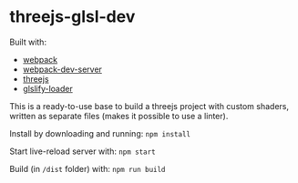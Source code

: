 # threejs-glsl-dev

Built with:
* [webpack](https://github.com/webpack/webpack)
* [webpack-dev-server](https://github.com/webpack/webpack-dev-server)
* [threejs](https://github.com/mrdoob/three.js)
* [glslify-loader](https://github.com/glslify/glslify-loader)

This is a ready-to-use base to build a threejs project with custom shaders, written as separate files (makes it possible to use a linter).

Install by downloading and running: ```npm install```

Start live-reload server with: ``` npm start ```

Build (in `/dist` folder) with: ```npm run build``` 

